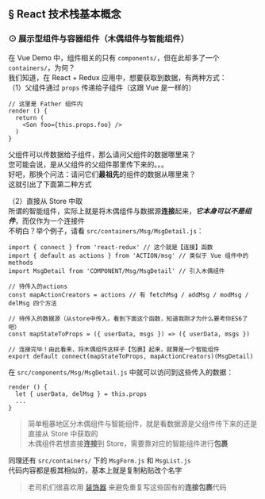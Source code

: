## <a name="react-stack-basic-concepts">&sect; React 技术栈基本概念</a>

[decorator]: http://es6.ruanyifeng.com/#docs/decorator
[flux-action-pattern]: https://github.com/acdlite/flux-standard-action
[immutable]: https://github.com/facebook/immutable-js

### <a name="components">⊙ 展示型组件与容器组件（木偶组件与智能组件）</a>
在 Vue Demo 中，组件相关的只有 `components/`，但在此却多了一个 `containers/`，为何？  
我们知道，在 React + Redux 应用中，想要获取到数据，有两种方式：  
（1）父组件通过 `props` 传递给子组件（这跟 Vue 是一样的）

```
// 这里是 Father 组件内
render () {
  return (
    <Son foo={this.props.foo} />
  )
}
```
父组件可以传数据给子组件，那么请问父组件的数据哪里来？  
您可能会说，是从父组件的父组件那里传下来的。。。  
好吧，那换个问法：请问它们**最祖先**的组件的数据从哪里来？  
这就引出了下面第二种方式

（2）直接从 Store 中取  
所谓的智能组件，实际上就是将木偶组件与数据源**连接**起来，***它本身可以不是组件***，而仅作为一个连接件  
不明白？举个例子，请看 `src/containers/Msg/MsgDetail.js`：
```
import { connect } from 'react-redux' // 这个就是【连接】函数
import { default as actions } from 'ACTION/msg' // 类似于 Vue 组件中的 methods
import MsgDetail from 'COMPONENT/Msg/MsgDetail' // 引入木偶组件

// 待传入的actions
const mapActionCreators = actions // 有 fetchMsg / addMsg / modMsg / delMsg 四个方法

// 待传入的数据源（从store中传入。看到下面这个函数，知道我刚才为什么要考你ES6了吧）
const mapStateToProps = ({ userData, msgs }) => ({ userData, msgs })

// 连接完毕！由此看来，将木偶组件这样子【包裹】起来，就算是一个智能组件
export default connect(mapStateToProps, mapActionCreators)(MsgDetail)
```

在 `src/components/Msg/MsgDetail.js` 中就可以访问到这些传入的数据：
```
render () {
  let { userData, delMsg } = this.props
  ...
}
```
> 简单粗暴地区分木偶组件与智能组件，就是看数据源是父组件传下来的还是直接从 Store 中获取的  
> 木偶组件若想直接**连接**到 Store，需要靠对应的智能组件进行**包裹**
 
同理还有 `src/containers/` 下的 `MsgForm.js` 和 `MsgList.js`  
代码内容都是极其相似的，基本上就是复制粘贴改个名字  

> 老司机们很喜欢用 [装饰器](decorator) 来避免重复写这些固有的**连接包裹**代码